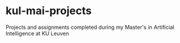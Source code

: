 # kul-mai-projects
 Projects and assignments completed during my Master's in Artificial Intelligence at KU Leuven
